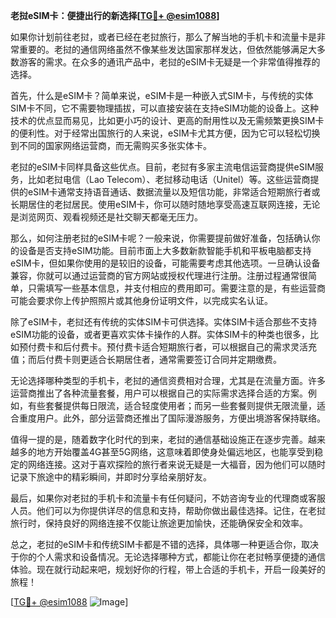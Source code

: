 **老挝eSIM卡：便捷出行的新选择[[TG💪+ @esim1088](https://t.me/s/esim1088)]**

如果你计划前往老挝，或者已经在老挝旅行，那么了解当地的手机卡和流量卡是非常重要的。老挝的通信网络虽然不像某些发达国家那样发达，但依然能够满足大多数游客的需求。在众多的通讯产品中，老挝的eSIM卡无疑是一个非常值得推荐的选择。

首先，什么是eSIM卡？简单来说，eSIM卡是一种嵌入式SIM卡，与传统的实体SIM卡不同，它不需要物理插拔，可以直接安装在支持eSIM功能的设备上。这种技术的优点显而易见，比如更小巧的设计、更高的耐用性以及无需频繁更换SIM卡的便利性。对于经常出国旅行的人来说，eSIM卡尤其方便，因为它可以轻松切换到不同的国家网络运营商，而无需购买多张实体卡。

老挝的eSIM卡同样具备这些优点。目前，老挝有多家主流电信运营商提供eSIM服务，比如老挝电信（Lao Telecom）、老挝移动电话（Unitel）等。这些运营商提供的eSIM卡通常支持语音通话、数据流量以及短信功能，非常适合短期旅行者或长期居住的老挝居民。使用eSIM卡，你可以随时随地享受高速互联网连接，无论是浏览网页、观看视频还是社交聊天都毫无压力。

那么，如何注册老挝的eSIM卡呢？一般来说，你需要提前做好准备，包括确认你的设备是否支持eSIM功能。目前市面上大多数新款智能手机和平板电脑都支持eSIM卡，但如果你使用的是较旧的设备，可能需要考虑其他选项。一旦确认设备兼容，你就可以通过运营商的官方网站或授权代理进行注册。注册过程通常很简单，只需填写一些基本信息，并支付相应的费用即可。需要注意的是，有些运营商可能会要求你上传护照照片或其他身份证明文件，以完成实名认证。

除了eSIM卡，老挝还有传统的实体SIM卡可供选择。实体SIM卡适合那些不支持eSIM功能的设备，或者更喜欢实体卡操作的人群。实体SIM卡的种类也很多，比如预付费卡和后付费卡。预付费卡适合短期旅行者，可以根据自己的需求灵活充值；而后付费卡则更适合长期居住者，通常需要签订合同并定期缴费。

无论选择哪种类型的手机卡，老挝的通信资费相对合理，尤其是在流量方面。许多运营商推出了各种流量套餐，用户可以根据自己的实际需求选择合适的方案。例如，有些套餐提供每日限流，适合轻度使用者；而另一些套餐则提供无限流量，适合重度用户。此外，部分运营商还推出了国际漫游服务，方便出境游客保持联络。

值得一提的是，随着数字化时代的到来，老挝的通信基础设施正在逐步完善。越来越多的地方开始覆盖4G甚至5G网络，这意味着即使身处偏远地区，也能享受到稳定的网络连接。这对于喜欢探险的旅行者来说无疑是一大福音，因为他们可以随时记录下旅途中的精彩瞬间，并即时分享给亲朋好友。

最后，如果你对老挝的手机卡和流量卡有任何疑问，不妨咨询专业的代理商或客服人员。他们可以为你提供详尽的信息和支持，帮助你做出最佳选择。记住，在老挝旅行时，保持良好的网络连接不仅能让旅途更加愉快，还能确保安全和效率。

总之，老挝的eSIM卡和传统SIM卡都是不错的选择，具体哪一种更适合你，取决于你的个人需求和设备情况。无论选择哪种方式，都能让你在老挝畅享便捷的通信体验。现在就行动起来吧，规划好你的行程，带上合适的手机卡，开启一段美好的旅程！

[[TG💪+ @esim1088](https://t.me/s/esim1088) ![Image](https://i.postimg.cc/4NQfJmqS/Snipaste-2025-05-13-00-14-12.png)]
